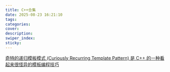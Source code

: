 ```yaml
---
title: C++合集
date: 2025-08-23 16:21:10
tags:
categories:
cover:
description:
swiper_index:
sticky:
---
```


[奇特的递归模板模式 (Curiously Recurring Template Pattern) 是 C++ 的一种看起来很怪异的模板编程技巧](https://www.cnblogs.com/happenlee/p/13278640.html)